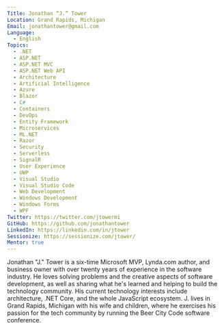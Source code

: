 ```yaml
---
Title: Jonathan “J.” Tower
Location: Grand Rapids, Michigan
Email: jonathantower@gmail.com
Language:
  - English
Topics:
  - .NET
  - ASP.NET
  - ASP.NET MVC
  - ASP.NET Web API
  - Architecture
  - Artificial Intelligence
  - Azure
  - Blazor
  - C#
  - Containers
  - DevOps
  - Entity Framework
  - Microservices
  - ML.NET
  - Razor
  - Security
  - Serverless
  - SignalR
  - User Experience
  - UWP
  - Visual Studio
  - Visual Studio Code
  - Web Development
  - Windows Development
  - Windows Forms
  - WPF
Twitter: https://twitter.com/jtowermi
GitHub: https://github.com/jonathantower
LinkedIn: https://linkedin.com/in/jtower
Sessionize: https://sessionize.com/jtower/
Mentor: true
---
```

Jonathan "J." Tower is a six-time Microsoft MVP, Lynda.com author, and business owner with over twenty years of experience in the software industry. He loves solving problems and the creative aspects of software development, as well as sharing what he's learned and helping to build the technology community. His current technology interests include architecture, .NET Core, and the whole JavaScript ecosystem. J. lives in Grand Rapids, Michigan with his wife and children, where he exercises his passion for the tech community by running the Beer City Code software conference.
